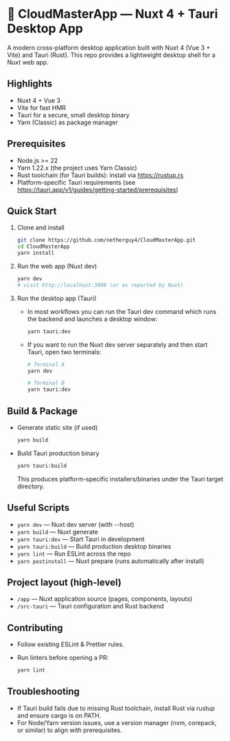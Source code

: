 # 🧭 CloudMasterApp — Nuxt 4 + Tauri Desktop App

A modern cross-platform desktop application built with Nuxt 4 (Vue 3 + Vite) and Tauri (Rust). This repo provides a lightweight desktop shell for a Nuxt web app.

## Highlights

- Nuxt 4 + Vue 3
- Vite for fast HMR
- Tauri for a secure, small desktop binary
- Yarn (Classic) as package manager

## Prerequisites

- Node.js >= 22
- Yarn 1.22.x (the project uses Yarn Classic)
- Rust toolchain (for Tauri builds): install via https://rustup.rs
- Platform-specific Tauri requirements (see https://tauri.app/v1/guides/getting-started/prerequisites)

## Quick Start

1. Clone and install

   ```bash
   git clone https://github.com/netherguy4/CloudMasterApp.git
   cd CloudMasterApp
   yarn install
   ```

2. Run the web app (Nuxt dev)

   ```bash
   yarn dev
   # visit http://localhost:3000 (or as reported by Nuxt)
   ```

3. Run the desktop app (Tauri)
   - In most workflows you can run the Tauri dev command which runs the backend and launches a desktop window:

     ```bash
     yarn tauri:dev
     ```

   - If you want to run the Nuxt dev server separately and then start Tauri, open two terminals:

     ```bash
     # Terminal A
     yarn dev

     # Terminal B
     yarn tauri:dev
     ```

## Build & Package

- Generate static site (if used)

  ```bash
  yarn build
  ```

- Build Tauri production binary

  ```bash
  yarn tauri:build
  ```

  This produces platform-specific installers/binaries under the Tauri target directory.

## Useful Scripts

- `yarn dev` — Nuxt dev server (with --host)
- `yarn build` — Nuxt generate
- `yarn tauri:dev` — Start Tauri in development
- `yarn tauri:build` — Build production desktop binaries
- `yarn lint` — Run ESLint across the repo
- `yarn postinstall` — Nuxt prepare (runs automatically after install)

## Project layout (high-level)

- `/app` — Nuxt application source (pages, components, layouts)
- `/src-tauri` — Tauri configuration and Rust backend

## Contributing

- Follow existing ESLint & Prettier rules.
- Run linters before opening a PR:

  ```bash
  yarn lint
  ```

## Troubleshooting

- If Tauri build fails due to missing Rust toolchain, install Rust via rustup and ensure cargo is on PATH.
- For Node/Yarn version issues, use a version manager (nvm, corepack, or similar) to align with prerequisites.

<!-- End of README -->
